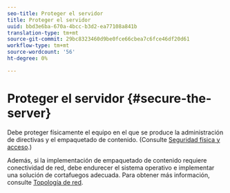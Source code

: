 ```yaml
---
seo-title: Proteger el servidor
title: Proteger el servidor
uuid: bbd3e6ba-670a-4bcc-b3d2-ea77108a841b
translation-type: tm+mt
source-git-commit: 29bc8323460d9be0fce66cbea7c6fce46df20d61
workflow-type: tm+mt
source-wordcount: '56'
ht-degree: 0%

---
```



# Proteger el servidor {#secure-the-server}

Debe proteger físicamente el equipo en el que se produce la administración de directivas y el empaquetado de contenido. (Consulte [Seguridad física y acceso](../../aaxs-secure-deployment-guidelines/physical-sec-and-access.md).)

Además, si la implementación de empaquetado de contenido requiere conectividad de red, debe endurecer el sistema operativo e implementar una solución de cortafuegos adecuada. Para obtener más información, consulte [Topología de red](../../aaxs-secure-deployment-guidelines/overview/network-topology.md).
